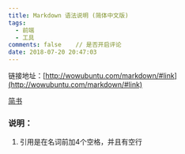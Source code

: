 ```yaml
---
title: Markdown 语法说明 (简体中文版)
tags:
  - 前端
  - 工具
comments: false    // 是否开启评论
date: 2018-07-20 20:47:03
---
```


链接地址：[http://wowubuntu.com/markdown/#link](http://wowubuntu.com/markdown/#link)

[简书](https://www.jianshu.com/p/67daca4d4502)

### 说明：

1. 引用是在名词前加4个空格，并且有空行
